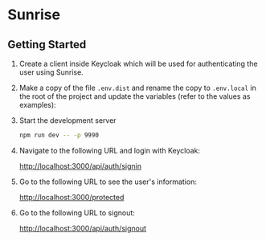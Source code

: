 # Sunrise

## Getting Started

1. Create a client inside Keycloak which will be used for authenticating
   the user using Sunrise.

2. Make a copy of the file `.env.dist` and rename the copy to `.env.local` in the root of the project and update the
   variables (refer to the values as examples):

3. Start the development server

   ```bash
   npm run dev -- -p 9990
   ```

4. Navigate to the following URL and login with Keycloak:

   [http://localhost:3000/api/auth/signin](http://localhost:3000/api/auth/signin)

5. Go to the following URL to see the user's information:

   [http://localhost:3000/protected](http://localhost:3000/protected)

6. Go to the following URL to signout:

   [http://localhost:3000/api/auth/signout](http://localhost:3000/api/auth/signout)
